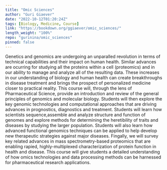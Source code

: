 ```yaml
---
title: "Omic Sciences"
author: "Guri Giaever"
date: "2022-10-12T01:20:24Z"
tags: [Biology, Medicine, Course]
link: "https://bookdown.org/ggiaever/omic_sciences/"
length_weight: "100%"
repo: "gurinina/omic_sciences"
pinned: false
---
```


Genetics and genomics are undergoing an unparalled revolution in terms of technical capabilities and their impact on human health. Similar advances are ocurring for studying all the proteins within a cell (proteomics) and in our ability to manage and analyze all of the resulting data. These increases in our understanding of biology and human health can create breakthroughs in disease treatment and brings the prospect of personalized medicine closer to practical reality. This course will, through the lens of Pharmaceutical Science, provide an introduction and review of the general principles of genomics and molecular biology. Students will then explore the key genomic technologies and computational approaches that are driving advances in prognostics, diagnostics and treatment. Students will learn how scientists sequence,assemble and analyze structure and function of genomes and explore methods for determining the heretibility of traits and diseases by studying the larger population. Students will also learn how advanced functional genomics techniques can be applied to help develop new therapeutic strategies against major diseases. Fingally, we will survey key related advances in mass spectrometry-based proteomics that are enabling rapied, highly-multiplexed characterization of protein function in health and disease. This course will give students a detailed understanding of how omics technologies and data processing methods can be harnessed for pharmaceutical research applications.
